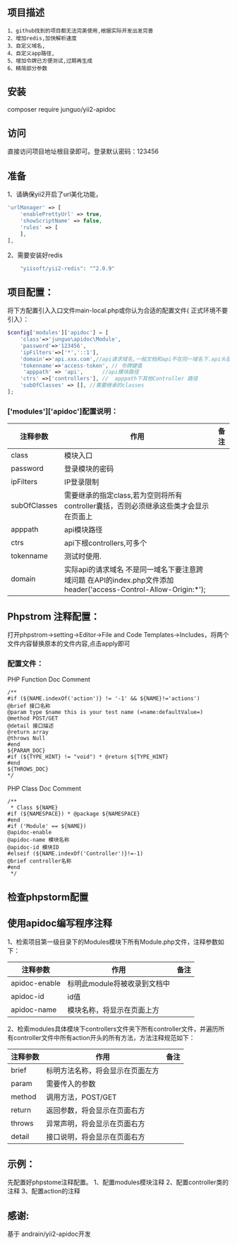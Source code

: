 ## 项目描述
    1、github找到的项目都无法完美使用,根据实际开发出发完善
    2、增加redis,加快解析速度
    3、自定义域名,
    4、自定义app路径,
    5、增加令牌已方便测试,过期再生成
    6、精简部分参数
## 安装
composer require junguo/yii2-apidoc

## 访问
直接访问项目地址根目录即可。登录默认密码：123456

## 准备
1、请确保yii2开启了url美化功能，
``` php
'urlManager' => [
    'enablePrettyUrl' => true,
    'showScriptName' => false,
    'rules' => [
    ],
],
```
2、需要安装好redis
``` php
    "yiisoft/yii2-redis": "^2.0.9"
```
## 项目配置：
将下方配置引入入口文件main-local.php或你认为合适的配置文件( 正式环境不要引入）：
``` php
$config['modules']['apidoc'] = [
    'class'=>'junguo\apidoc\Module',
    'password'=>'123456',
    'ipFilters'=>['*','::1'],
    'domain'=>'api.xxx.com',//api请求域名,一般文档和api不在同一域名下.api头部添加header('access-Control-Allow-Origin:*'); ,否则会出现跨域问题
    'tokenname'=>'access-token', // 令牌键值
     'apppath' => 'api',      //api模块路径
    'ctrs' =>['controllers'], //  apppath下其他Controller 路径
    'subOfClasses' => [], //需要继承的classes
];

```

### ['modules']['apidoc']配置说明：

  注释参数  | 作用 | 备注
  ------------- | ------------- |  -------------
  class  | 模块入口 |
  password | 登录模块的密码 |
  ipFilters | IP登录限制 |
  subOfClasses | 需要继承的指定class,若为空则将所有controller囊括，否则必须继承这些类才会显示在页面上
  apppath    |api模块路径
  ctrs      | api下根controllers,可多个
  tokenname  |测试时使用.
  domain  |实际api的请求域名  不是同一域名下要注意跨域问题 在API的index.php文件添加 header('access-Control-Allow-Origin:*');
## Phpstrom 注释配置：
打开phpstrom->setting->Editor->File and Code Templates->Includes，将两个文件内容替换原本的文件内容,点击apply即可

### 配置文件：
PHP Function Doc Comment
```
/**
#if (${NAME.indexOf('action')} != '-1' && ${NAME}!='actions')
@brief 接口名称
@param type $name this is your test name (=name:defaultValue=)
@method POST/GET
@detail 接口描述
@return array
@throws Null
#end
${PARAM_DOC}
#if (${TYPE_HINT} != "void") * @return ${TYPE_HINT}
#end
${THROWS_DOC}
*/
```



PHP Class Doc Comment
```
/**
 * Class ${NAME}
#if (${NAMESPACE}) * @package ${NAMESPACE}
#end
#if ('Module' == ${NAME})
@apidoc-enable
@apidoc-name 模块名称
@apidoc-id 模块ID
#elseif (${NAME.indexOf('Controller')}!=-1)
@brief controller名称
#end
 */
```

## 检查phpstorm配置


## 使用apidoc编写程序注释
1、检索项目第一级目录下的Modules模块下所有Module.php文件，注释参数如下：

  注释参数  | 作用 | 备注
  ------------- | ------------- |  -------------
apidoc-enable  | 标明此module将被收录到文档中 |
apidoc-id      | id值 |
apidoc-name    | 模块名称，将显示在页面上方 |


2、检索modules具体模块下controllers文件夹下所有controller文件，并遍历所有controller文件中所有action开头的所有方法，方法注释规范如下：

  注释参数  | 作用 | 备注
  ------------- | ------------- |  -------------
 brief         | 标明方法名称，将会显示在页面左方      |
 param        | 需要传入的参数 
 method        | 调用方法，POST/GET      |
 return        | 返回参数，将会显示在页面右方      |
 throws        | 异常声明，将会显示在页面右方      |
 detail        | 接口说明，将会显示在页面右方      |



## 示例：
先配置好phpstome注释配置。
1、配置modules模块注释
2、配置controller类的注释
3、配置action的注释

## 感谢:
基于 andrain/yii2-apidoc开发
